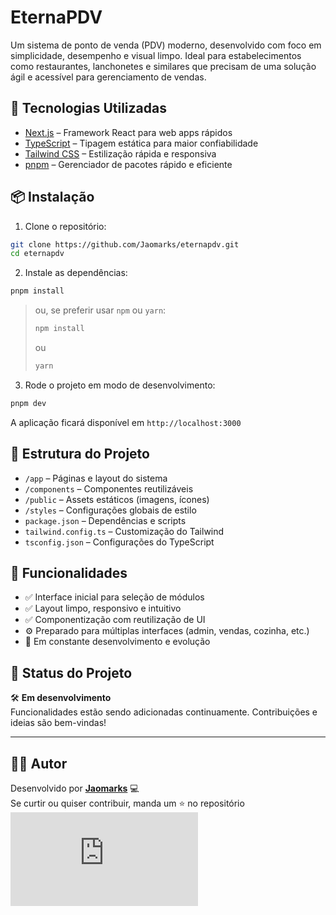 # EternaPDV

Um sistema de ponto de venda (PDV) moderno, desenvolvido com foco em simplicidade, desempenho e visual limpo. Ideal para estabelecimentos como restaurantes, lanchonetes e similares que precisam de uma solução ágil e acessível para gerenciamento de vendas.

## 🚀 Tecnologias Utilizadas

- [Next.js](https://nextjs.org/) – Framework React para web apps rápidos
- [TypeScript](https://www.typescriptlang.org/) – Tipagem estática para maior confiabilidade
- [Tailwind CSS](https://tailwindcss.com/) – Estilização rápida e responsiva
- [pnpm](https://pnpm.io/) – Gerenciador de pacotes rápido e eficiente

## 📦 Instalação

1. Clone o repositório:

```bash
git clone https://github.com/Jaomarks/eternapdv.git
cd eternapdv
```

2. Instale as dependências:

```bash
pnpm install
```

> ou, se preferir usar `npm` ou `yarn`:
> ```bash
> npm install
> ```
> ou
> ```bash
> yarn
> ```

3. Rode o projeto em modo de desenvolvimento:

```bash
pnpm dev
```

A aplicação ficará disponível em `http://localhost:3000`

## 📁 Estrutura do Projeto

- `/app` – Páginas e layout do sistema
- `/components` – Componentes reutilizáveis
- `/public` – Assets estáticos (imagens, ícones)
- `/styles` – Configurações globais de estilo
- `package.json` – Dependências e scripts
- `tailwind.config.ts` – Customização do Tailwind
- `tsconfig.json` – Configurações do TypeScript

## 🧩 Funcionalidades

- ✅ Interface inicial para seleção de módulos
- ✅ Layout limpo, responsivo e intuitivo
- ✅ Componentização com reutilização de UI
- ⚙️ Preparado para múltiplas interfaces (admin, vendas, cozinha, etc.)
- 🔧 Em constante desenvolvimento e evolução

## 📌 Status do Projeto

🛠️ **Em desenvolvimento**  
Funcionalidades estão sendo adicionadas continuamente. Contribuições e ideias são bem-vindas!

---

## 🧑‍💻 Autor

Desenvolvido por **[Jaomarks](https://github.com/Jaomarks)** 💻  
Se curtir ou quiser contribuir, manda um ⭐ no repositório![README (1).md](https://github.com/user-attachments/files/19638199/README.1.md)

